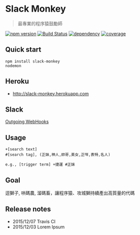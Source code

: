 # Slack Monkey

> 最專業的程序猿鼓勵師

[![npm version][npm-version-badge]][npm-version-link]
[![Build Status][build-status-badge]][build-status-link]
[![dependency][dependency-badge]][dependency-link]
[![coverage][coveralls-badge]][coveralls-link]

## Quick start

```
npm install slack-monkey
nodemon
```

## Heroku

- http://slack-monkey.herokuapp.com

## Slack

[Outgoing WebHooks](https://searchfetd.slack.com/services/6526464182?updated=1)

## Usage

```
+[search text]
#[search tag], (正妹,神人,帥哥,美女,正咩,表特,名人)

e.g., [trigger term] +捷運 #正妹
```

## Goal

逗獅子, 哄碼農, 溜碼畜，讓程序猿、攻城獅持續產出高質量的代碼


## Release notes

- 2015/12/07 Travis CI
- 2015/12/03 Lorem Ipsum


[npm-version-badge]: https://badge.fury.io/js/slack-monkey.svg
[npm-version-link]: https://badge.fury.io/js/slack-monkey

[build-status-badge]: https://travis-ci.org/maxis1718/slack-monkey.svg
[build-status-link]: https://travis-ci.org/maxis1718/slack-monkey

[dependency-badge]: https://david-dm.org/maxis1718/slack-monkey.svg
[dependency-link]: https://david-dm.org/maxis1718/slack-monkey

[coveralls-badge]: https://coveralls.io/repos/maxis1718/slack-monkey/badge.svg?branch=master&service=github
[coveralls-link]: https://coveralls.io/github/maxis1718/slack-monkey?branch=master
